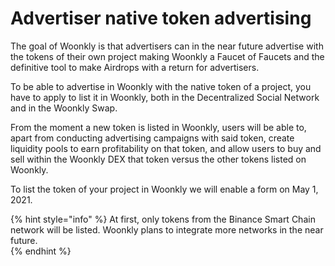 # Advertiser native token advertising

The goal of Woonkly is that advertisers can in the near future advertise with the tokens of their own project making Woonkly a Faucet of Faucets and the definitive tool to make Airdrops with a return for advertisers.  
  
To be able to advertise in Woonkly with the native token of a project, you have to apply to list it in Woonkly, both in the Decentralized Social Network and in the Woonkly Swap.  
  
From the moment a new token is listed in Woonkly, users will be able to, apart from conducting advertising campaigns with said token, create liquidity pools to earn profitability on that token, and allow users to buy and sell within the Woonkly DEX that token versus the other tokens listed on Woonkly.  
  
To list the token of your project in Woonkly we will enable a form on May 1, 2021.

{% hint style="info" %}
At first, only tokens from the Binance Smart Chain network will be listed. Woonkly plans to integrate more networks in the near future.  
{% endhint %}

